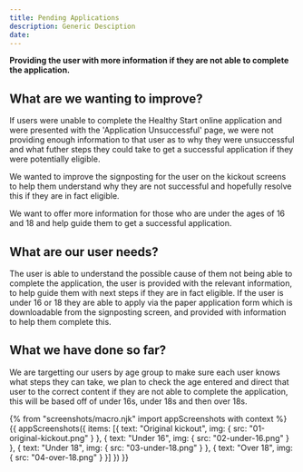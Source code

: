 ```yaml
---
title: Pending Applications
description: Generic Desciption
date: 
---
```

        
**Providing the user with more information if they are not able to complete the application.**

## What are we wanting to improve?
If users were unable to complete the Healthy Start online application and were presented with the 'Application Unsuccessful' page, we were not providing enough information to that user as to why they were unsuccessful and what futher steps they could take to get a successful application if they were potentially eligible.

We wanted to improve the signposting for the user on the kickout screens to help them understand why they are not successful and hopefully resolve this if they are in fact eligible.

We want to offer more information for those who are under the ages of 16 and 18 and help guide them to get a successful application.

## What are our user needs?
The user is able to understand the possible cause of them not being able to complete the application, the user is provided with the relevant information, to help guide them with next steps if they are in fact eligible. If the user is under 16 or 18 they are able to apply via the paper application form which is downloadable from the signposting screen, and provided with information to help them complete this. 

## What we have done so far?
We are targetting our users by age group to make sure each user knows what steps they can take, we plan to check the age entered and direct that user to the correct content if they are not able to complete the application, this will be based off of under 16s, under 18s and then over 18s.

{% from "screenshots/macro.njk" import appScreenshots with context %}
{{ appScreenshots({
  items: [{
      text: "Original kickout",
      img: { src: "01-original-kickout.png" }
    }, {
      text: "Under 16",
      img: { src: "02-under-16.png" }
    }, {
      text: "Under 18",
      img: { src: "03-under-18.png" }
    }, {
      text: "Over 18",
      img: { src: "04-over-18.png" }
    }]
}) }}

        
        